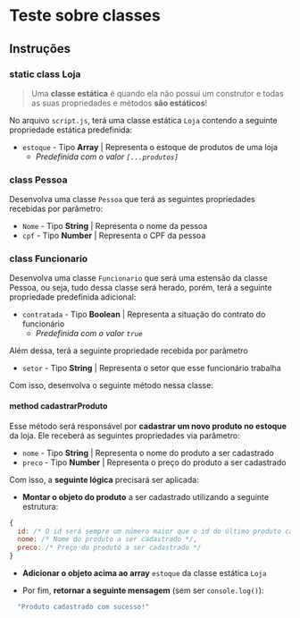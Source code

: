 # Teste sobre classes

## Instruções

### static class Loja 

> Uma **classe estática** é quando ela não possui um construtor e todas as suas propriedades e métodos **são estáticos**!

No arquivo `script.js`, terá uma classe estática `Loja` contendo a seguinte propriedade estática predefinida:

- `estoque` - Tipo **Array** | Representa o estoque de produtos de uma loja
  - *Predefinida com o valor `[...produtos]`*

### class Pessoa 

Desenvolva uma classe `Pessoa` que terá as seguintes propriedades recebidas por parâmetro:

- `Nome` - Tipo **String** | Representa o nome da pessoa
- `cpf` - Tipo **Number** | Representa o CPF da pessoa

### class Funcionario 

Desenvolva uma classe `Funcionario` que será uma estensão da classe Pessoa, ou seja, tudo dessa classe será herado, porém, terá a seguinte propriedade predefinida adicional:

- `contratada` - Tipo **Boolean** | Representa a situação do contrato do funcionário
  - *Predefinida com o valor `true`*

Além dessa, terá a seguinte propriedade recebida por parâmetro

- `setor` - Tipo **String** | Representa o setor que esse funcionário trabalha

Com isso, desenvolva o seguinte método nessa classe:

#### method cadastrarProduto

Esse método será responsável por **cadastrar um novo produto no estoque** da loja. Ele receberá as seguintes propriedades via parâmetro:

- `nome` - Tipo **String** | Representa o nome do produto a ser cadastrado
- `preco` - Tipo **Number** | Representa o preço do produto a ser cadastrado

Com isso, a **seguinte lógica** precisará ser aplicada:

- **Montar o objeto do produto** a ser cadastrado utilizando a seguinte estrutura:

```javascript
{
  id: /* O id será sempre um número maior que o id do último produto cadastrado */,
  nome: /* Nome do produto a ser cadastrado */,
  preco: /* Preço do produto a ser cadastrado */
}
```

- **Adicionar o objeto acima ao array** `estoque` da classe estática `Loja`

- Por fim, **retornar a seguinte mensagem** (sem ser `console.log()`):

```javascript
  "Produto cadastrado com sucesso!"
```
